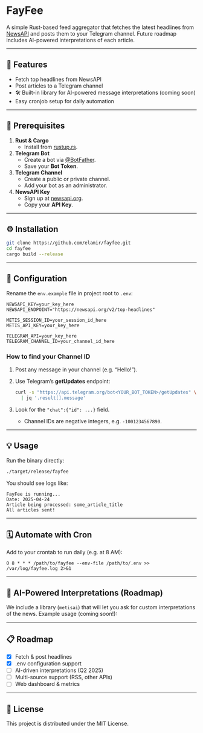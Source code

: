 # FayFee

A simple Rust-based feed aggregator that fetches the latest headlines from [NewsAPI](https://newsapi.org/) and posts them to your Telegram channel. Future roadmap includes AI-powered interpretations of each article.

---

## 🔧 Features

- Fetch top headlines from NewsAPI
- Post articles to a Telegram channel
- 🛠️ Built-in library for AI-powered message interpretations (coming soon)
- Easy cronjob setup for daily automation

---

## 🚀 Prerequisites

1. **Rust & Cargo**  
   - Install from [rustup.rs](https://rustup.rs/).
2. **Telegram Bot**  
   - Create a bot via [@BotFather](https://t.me/BotFather).  
   - Save your **Bot Token**.
3. **Telegram Channel**  
   - Create a public or private channel.  
   - Add your bot as an administrator.
4. **NewsAPI Key**  
   - Sign up at [newsapi.org](https://newsapi.org/).  
   - Copy your **API Key**.

---

## ⚙️ Installation

```bash
git clone https://github.com/elamir/fayfee.git
cd fayfee
cargo build --release
```

---

## 🔑 Configuration

Rename the `env.example` file in project root to `.env`:

```dotenv
NEWSAPI_KEY=your_key_here
NEWSAPI_ENDPOINT="https://newsapi.org/v2/top-headlines"

METIS_SESSION_ID=your_session_id_here
METIS_API_KEY=your_key_here

TELEGRAM_API=your_key_here
TELEGRAM_CHANNEL_ID=your_channel_id_here
```

### How to find your Channel ID

1. Post any message in your channel (e.g. “Hello!”).  
2. Use Telegram’s **getUpdates** endpoint:

   ```bash
   curl -s "https://api.telegram.org/bot<YOUR_BOT_TOKEN>/getUpdates" \
     | jq '.result[].message'
   ```

3. Look for the `"chat":{"id": ...}` field.  
   - Channel IDs are negative integers, e.g. `-1001234567890`.

---

## 💡 Usage

Run the binary directly:

```bash
./target/release/fayfee
```

You should see logs like:

```
FayFee is running...
Date: 2025-04-24
Article being processed: some_article_title
All articles sent!
```

---

## 🗓️ Automate with Cron

Add to your crontab to run daily (e.g. at 8 AM):

```cron
0 8 * * * /path/to/fayfee --env-file /path/to/.env >> /var/log/fayfee.log 2>&1
```

---

## 🤖 AI-Powered Interpretations (Roadmap)

We include a library (`metisai`) that will let you ask for custom interpretations of the news. Example usage (coming soon!):

---

## 📋 Roadmap

- [x] Fetch & post headlines  
- [x] .env configuration support  
- [ ] AI-driven interpretations (Q2 2025)  
- [ ] Multi-source support (RSS, other APIs)  
- [ ] Web dashboard & metrics

---

## 📝 License

This project is distributed under the MIT License.  
```
